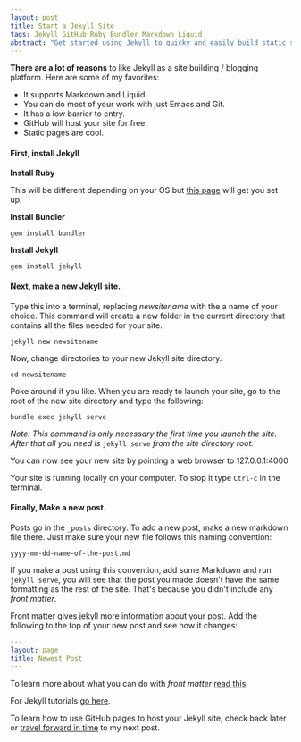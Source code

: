 ```yaml
---
layout: post
title: Start a Jekyll Site
tags: Jekyll GitHub Ruby Bundler Markdown Liquid
abstract: "Get started using Jekyll to quicky and easily build static sites with Markdown and Liquid."
---
```

**There are a lot of reasons** to like Jekyll as a site building / blogging platform. Here are some of my favorites:

 * It supports Markdown and Liquid.
 * You can do most of your work with just Emacs and Git.
 * It has a low barrier to entry.
 * GitHub will host your site for free.
 * Static pages are cool.

#### **First**, install Jekyll

**Install Ruby**

This will be different depending on your OS but [this page](https://www.ruby-lang.org/en/documentation/installation/)
will get you set up.

**Install Bundler**

`gem install bundler`

**Install Jekyll**

`gem install jekyll`

#### **Next**, make a new Jekyll site.

Type this into a terminal, replacing *newsitename* with the a name of your choice. This command will create a new
folder in the current directory that contains all the files needed for your site.

`jekyll new newsitename`

Now, change directories to your new Jekyll site directory. 

`cd newsitename`

Poke around if you like. When you are ready to launch your site, go to the root of the new site directory and
type the following:

`bundle exec jekyll serve`

*Note: This command is only necessary the first time you launch the site. After that all you need is* `jekyll serve`
*from the site directory root.*

You can now see your new site by pointing a web browser to 127.0.0.1:4000

Your site is running locally on your computer. To stop it type `Ctrl-c` in the terminal.

#### **Finally**, Make a new post.

Posts go in the `_posts` directory. To add a new post, make a new markdown file there. Just
make sure your new file follows this naming convention:

`yyyy-mm-dd-name-of-the-post.md`

If you make a post using this convention, add some Markdown and run `jekyll serve`, you will see that the post you made
doesn't have the same formatting as the rest of the site. That's because you didn't include any *front matter*.

Front matter gives jekyll more information about your post. Add the following to the top of your new post and see how it changes:

```YAML
---
layout: page
title: Newest Post
---
```

To learn more about what you can do with *front matter* [read this](https://jekyllrb.com/docs/front-matter/).

For Jekyll tutorials [go here](https://jekyllrb.com/tutorials/home/).

To learn how to use GitHub pages to host your Jekyll site, check back later or [travel forward in time](https://www.news.com.au/technology/time-travel-possible-but-only-moving-forwards-says-stephen-hawking/news-story/07bb5bc3f786276c837ce99c7323583b) to my next post.
